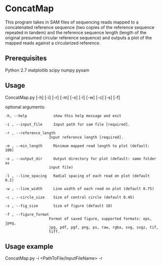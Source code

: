 # ConcatMap
This program takes in SAM files of sequencing reads mapped to a concatenated reference sequence (two copies of the reference sequence repeated in tandem) and the reference sequence length (length of the original presumed circular reference sequence) and outputs a plot of the mapped reads against a circularized reference.

## Prerequisites
Python 2.7
matplotlib
scipy
numpy
pysam

## Usage
ConcatMap.py [-h] [-i] [-r] [-m] [-o] [-l] [-w] [-c] [-s] [-f]

optional arguments:

    -h, --help            show this help message and exit
  
    -i , --input_file     Input path for sam file [required].
  
    -r , --reference_length 
                        Input reference length [required].
  
    -m , --min_length     Minimum mapped read length to plot (default: 100)
  
    -o , --output_dir     Output directory for plot (default: same folder as
                        input file)
  
    -l , --line_spacing   Radial spacing of each read on plot (default 0.2)
  
    -w , --line_width     Line width of each read on plot (default 0.75)
  
    -c , --circle_size    Size of central circle (default 0.45)
  
    -s , --fig_size       Size of figure (default 10)
  
    -f , --figure_format 
                        Format of saved figure, supported formats: eps, jpeg,
                        jpg, pdf, pgf, png, ps, raw, rgba, svg, svgz, tif,
                        tiff.

## Usage example
ConcatMap.py -i <PathToFile/InputFileName> -r <ReferenceLength> 
